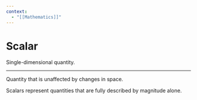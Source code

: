 ```yaml
---
context:
  - "[[Mathematics]]"
---
```


# Scalar

Single-dimensional quantity.

---

Quantity that is unaffected by changes in space.

Scalars represent quantities that are fully described by magnitude alone.
